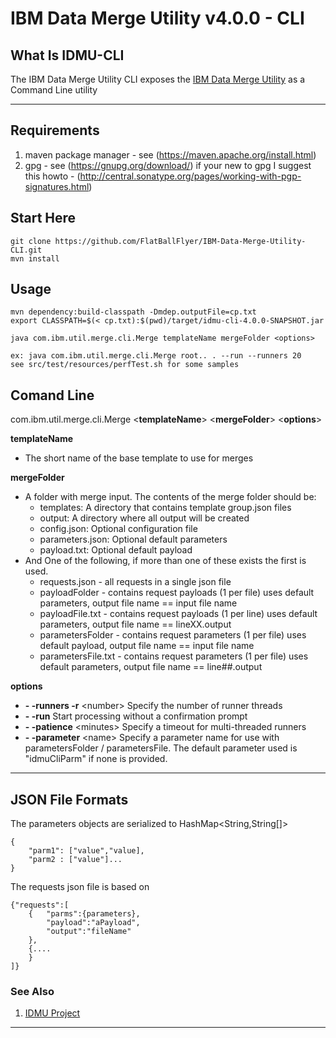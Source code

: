 # IBM Data Merge Utility v4.0.0 - CLI

## What Is IDMU-CLI
The IBM Data Merge Utility CLI exposes the [IBM Data Merge Utility](http://flatballflyer.github.io/IBM-Data-Merge-Utility/) as a Command Line utility

---

## Requirements
1. maven package manager - see (https://maven.apache.org/install.html)
1. gpg - see (https://gnupg.org/download/) 
if your new to gpg I suggest this howto - (http://central.sonatype.org/pages/working-with-pgp-signatures.html)

## Start Here

```
git clone https://github.com/FlatBallFlyer/IBM-Data-Merge-Utility-CLI.git
mvn install
```

## Usage

```
mvn dependency:build-classpath -Dmdep.outputFile=cp.txt
export CLASSPATH=$(< cp.txt):$(pwd)/target/idmu-cli-4.0.0-SNAPSHOT.jar

java com.ibm.util.merge.cli.Merge templateName mergeFolder <options>

ex: java com.ibm.util.merge.cli.Merge root.. . --run --runners 20
see src/test/resources/perfTest.sh for some samples
```
## Comand Line
com.ibm.util.merge.cli.Merge &lt;__templateName__&gt; &lt;__mergeFolder__&gt; &lt;__options__&gt;

__templateName__
- The short name of the base template to use for merges 		

__mergeFolder__
- A folder with merge input. The contents of the merge folder should be:
  - templates: A directory that contains template group.json files 
  - output: A directory where all output will be created
  - config.json: Optional configuration file
  - parameters.json: Optional default parameters
  - payload.txt: Optional default payload
- And One of the following, if more than one of these exists the first is used.
  - requests.json - all requests in a single json file
  - payloadFolder - contains request payloads (1 per file) uses default parameters, output file name == input file name 
  - payloadFile.txt - contains request payloads (1 per line) uses default parameters, output file name == lineXX.output
  - parametersFolder - contains request parameters (1 per file) uses default payload, output file name == input file name
  - parametersFile.txt - contains request parameters (1 per file) uses default parameters, output file name == line##.output

__options__									
- __- -runners  -r__ &lt;number&gt;
Specify the number of runner threads		
- __- -run__ 
Start processing without a confirmation prompt		
- __- -patience__ &lt;minutes&gt;
Specify a timeout for multi-threaded runners
- __- -parameter__ &lt;name&gt;
Specify a parameter name for use with parametersFolder / parametersFile. 
The default parameter used is "idmuCliParm" if none is provided.
												
---

## JSON File Formats
The parameters objects are serialized to HashMap<String,String[]>

```
{
	"parm1": ["value","value], 
	"parm2 : ["value"]...
}
```

The requests json file is based on
```
{"requests":[
	{	"parms":{parameters}, 
		"payload":"aPayload", 
		"output":"fileName"
	},
	{....
	}
]}
```
 	
### See Also
1. [IDMU Project](https://github.com/FlatBallFlyer/IBM-Data-Merge-Utility)

---